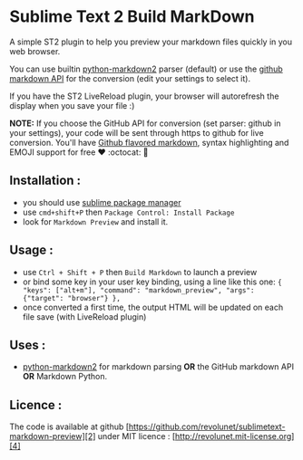 Sublime Text 2 Build MarkDown
===============================

A simple ST2 plugin to help you preview your markdown files quickly in you web browser.

You can use builtin [python-markdown2][0] parser (default) or use the [github markdown API][5] for the conversion (edit your settings to select it).

If you have the ST2 LiveReload plugin, your browser will autorefresh the display when you save your file :)

**NOTE:** If you choose the GitHub API for conversion (set parser: github in your settings), your code will be sent through https to github for live conversion. You'll have [Github flavored markdown][6], syntax highlighting and EMOJI support for free :heart: :octocat: :gift:

## Installation :

 - you should use [sublime package manager][3]
 - use `cmd+shift+P` then `Package Control: Install Package`
 - look for `Markdown Preview` and install it.

## Usage :

 - use `Ctrl + Shift + P` then `Build Markdown` to launch a preview
 - or bind some key in your user key binding, using a line like this one:
   `{ "keys": ["alt+m"], "command": "markdown_preview", "args": {"target": "browser"} },`
 - once converted a first time, the output HTML will be updated on each file save (with LiveReload plugin)

## Uses :

 - [python-markdown2][0] for markdown parsing **OR** the GitHub markdown API **OR** Markdown Python.


## Licence :

The code is available at github [https://github.com/revolunet/sublimetext-markdown-preview][2] under MIT licence : [http://revolunet.mit-license.org][4]

 [0]: https://github.com/trentm/python-markdown2
 [2]: https://github.com/revolunet/sublimetext-markdown-preview
 [3]: http://wbond.net/sublime_packages/package_control
 [4]: http://revolunet.mit-license.org
 [5]: http://developer.github.com/v3/markdown
 [6]: http://github.github.com/github-flavored-markdown/
